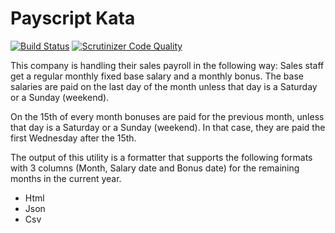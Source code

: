 # Payscript Kata
[![Build Status](https://travis-ci.org/SaschaDens/payscript.svg?branch=master)](https://travis-ci.org/SaschaDens/payscript)
[![Scrutinizer Code Quality](https://scrutinizer-ci.com/g/SaschaDens/payscript/badges/quality-score.png?b=master)](https://scrutinizer-ci.com/g/SaschaDens/payscript/?branch=master)

This company is handling their sales payroll in the following way: Sales staff get a regular monthly fixed base salary
and a monthly bonus. The base salaries are paid on the last day of the month unless that day is a Saturday or a Sunday (weekend).

On the 15th of every month bonuses are paid for the previous month, unless that day is a Saturday or a Sunday (weekend).
In that case, they are paid the first Wednesday after the 15th.

The output of this utility is a formatter that supports the following formats with 3 columns (Month, Salary date and Bonus date) 
for the remaining months in the current year.
- Html
- Json
- Csv
